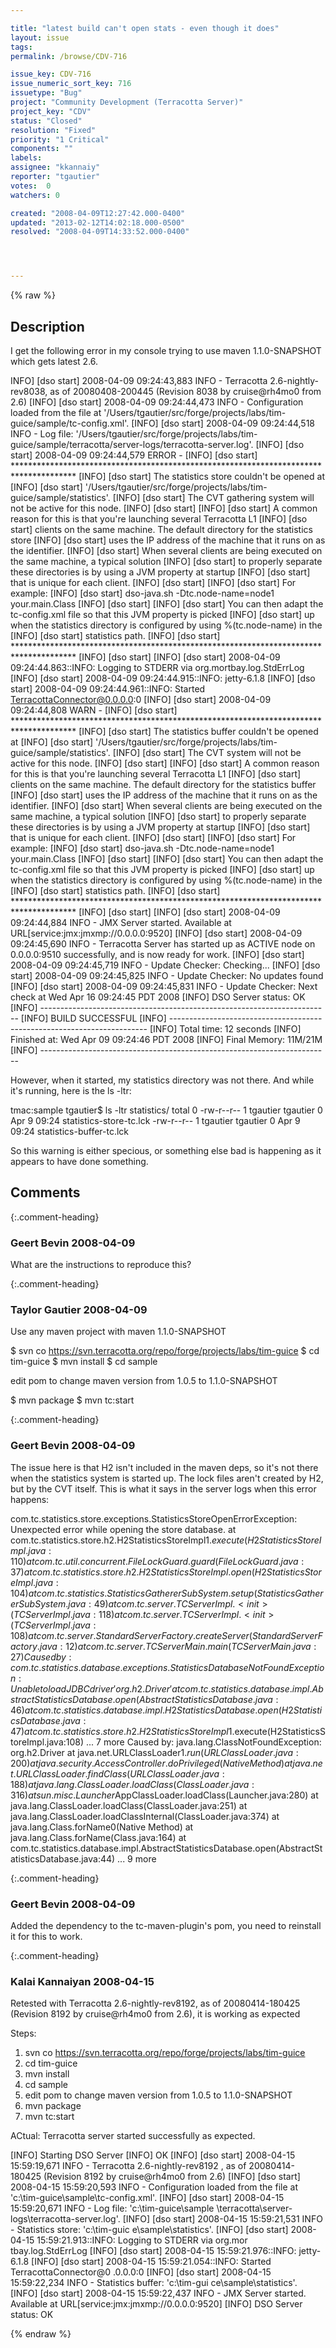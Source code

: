 ```yaml
---

title: "latest build can't open stats - even though it does"
layout: issue
tags: 
permalink: /browse/CDV-716

issue_key: CDV-716
issue_numeric_sort_key: 716
issuetype: "Bug"
project: "Community Development (Terracotta Server)"
project_key: "CDV"
status: "Closed"
resolution: "Fixed"
priority: "1 Critical"
components: ""
labels: 
assignee: "kkannaiy"
reporter: "tgautier"
votes:  0
watchers: 0

created: "2008-04-09T12:27:42.000-0400"
updated: "2013-02-12T14:02:18.000-0500"
resolved: "2008-04-09T14:33:52.000-0400"




---
```


{% raw %}

## Description

<div markdown="1" class="description">

I get the following error in my console trying to use maven 1.1.0-SNAPSHOT which gets latest 2.6.  

INFO] [dso start] 2008-04-09 09:24:43,883 INFO - Terracotta 2.6-nightly-rev8038, as of 20080408-200445 (Revision 8038 by cruise@rh4mo0 from 2.6)
[INFO] [dso start] 2008-04-09 09:24:44,473 INFO - Configuration loaded from the file at '/Users/tgautier/src/forge/projects/labs/tim-guice/sample/tc-config.xml'.
[INFO] [dso start] 2008-04-09 09:24:44,518 INFO - Log file: '/Users/tgautier/src/forge/projects/labs/tim-guice/sample/terracotta/server-logs/terracotta-server.log'.
[INFO] [dso start] 2008-04-09 09:24:44,579 ERROR - 
[INFO] [dso start] \*\*\*\*\*\*\*\*\*\*\*\*\*\*\*\*\*\*\*\*\*\*\*\*\*\*\*\*\*\*\*\*\*\*\*\*\*\*\*\*\*\*\*\*\*\*\*\*\*\*\*\*\*\*\*\*\*\*\*\*\*\*\*\*\*\*\*\*\*\*\*\*\*\*\*\*\*\*\*\*\*\*\*\*\*\*
[INFO] [dso start] The statistics store couldn't be opened at 
[INFO] [dso start] '/Users/tgautier/src/forge/projects/labs/tim-guice/sample/statistics'.
[INFO] [dso start] The CVT gathering system will not be active for this node.
[INFO] [dso start] 
[INFO] [dso start] A common reason for this is that you're launching several Terracotta L1
[INFO] [dso start] clients on the same machine. The default directory for the statistics store
[INFO] [dso start] uses the IP address of the machine that it runs on as the identifier.
[INFO] [dso start] When several clients are being executed on the same machine, a typical solution
[INFO] [dso start] to properly separate these directories is by using a JVM property at startup
[INFO] [dso start] that is unique for each client.
[INFO] [dso start] 
[INFO] [dso start] For example:
[INFO] [dso start]   dso-java.sh -Dtc.node-name=node1 your.main.Class
[INFO] [dso start] 
[INFO] [dso start] You can then adapt the tc-config.xml file so that this JVM property is picked
[INFO] [dso start] up when the statistics directory is configured by using %(tc.node-name) in the
[INFO] [dso start] statistics path.
[INFO] [dso start] \*\*\*\*\*\*\*\*\*\*\*\*\*\*\*\*\*\*\*\*\*\*\*\*\*\*\*\*\*\*\*\*\*\*\*\*\*\*\*\*\*\*\*\*\*\*\*\*\*\*\*\*\*\*\*\*\*\*\*\*\*\*\*\*\*\*\*\*\*\*\*\*\*\*\*\*\*\*\*\*\*\*\*\*\*\*
[INFO] [dso start] 
[INFO] [dso start] 2008-04-09 09:24:44.863::INFO:  Logging to STDERR via org.mortbay.log.StdErrLog
[INFO] [dso start] 2008-04-09 09:24:44.915::INFO:  jetty-6.1.8
[INFO] [dso start] 2008-04-09 09:24:44.961::INFO:  Started TerracottaConnector@0.0.0.0:0
[INFO] [dso start] 2008-04-09 09:24:44,808 WARN - 
[INFO] [dso start] \*\*\*\*\*\*\*\*\*\*\*\*\*\*\*\*\*\*\*\*\*\*\*\*\*\*\*\*\*\*\*\*\*\*\*\*\*\*\*\*\*\*\*\*\*\*\*\*\*\*\*\*\*\*\*\*\*\*\*\*\*\*\*\*\*\*\*\*\*\*\*\*\*\*\*\*\*\*\*\*\*\*\*\*\*\*
[INFO] [dso start] The statistics buffer couldn't be opened at 
[INFO] [dso start] '/Users/tgautier/src/forge/projects/labs/tim-guice/sample/statistics'.
[INFO] [dso start] The CVT system will not be active for this node.
[INFO] [dso start] 
[INFO] [dso start] A common reason for this is that you're launching several Terracotta L1
[INFO] [dso start] clients on the same machine. The default directory for the statistics buffer
[INFO] [dso start] uses the IP address of the machine that it runs on as the identifier.
[INFO] [dso start] When several clients are being executed on the same machine, a typical solution
[INFO] [dso start] to properly separate these directories is by using a JVM property at startup
[INFO] [dso start] that is unique for each client.
[INFO] [dso start] 
[INFO] [dso start] For example:
[INFO] [dso start]   dso-java.sh -Dtc.node-name=node1 your.main.Class
[INFO] [dso start] 
[INFO] [dso start] You can then adapt the tc-config.xml file so that this JVM property is picked
[INFO] [dso start] up when the statistics directory is configured by using %(tc.node-name) in the
[INFO] [dso start] statistics path.
[INFO] [dso start] \*\*\*\*\*\*\*\*\*\*\*\*\*\*\*\*\*\*\*\*\*\*\*\*\*\*\*\*\*\*\*\*\*\*\*\*\*\*\*\*\*\*\*\*\*\*\*\*\*\*\*\*\*\*\*\*\*\*\*\*\*\*\*\*\*\*\*\*\*\*\*\*\*\*\*\*\*\*\*\*\*\*\*\*\*\*
[INFO] [dso start] 
[INFO] [dso start] 2008-04-09 09:24:44,884 INFO - JMX Server started. Available at URL[service:jmx:jmxmp://0.0.0.0:9520]
[INFO] [dso start] 2008-04-09 09:24:45,690 INFO - Terracotta Server has started up as ACTIVE node on 0.0.0.0:9510 successfully, and is now ready for work.
[INFO] [dso start] 2008-04-09 09:24:45,719 INFO - Update Checker: Checking...
[INFO] [dso start] 2008-04-09 09:24:45,825 INFO - Update Checker: No updates found
[INFO] [dso start] 2008-04-09 09:24:45,831 INFO - Update Checker: Next check at Wed Apr 16 09:24:45 PDT 2008
[INFO] DSO Server status: OK
[INFO] ------------------------------------------------------------------------
[INFO] BUILD SUCCESSFUL
[INFO] ------------------------------------------------------------------------
[INFO] Total time: 12 seconds
[INFO] Finished at: Wed Apr 09 09:24:46 PDT 2008
[INFO] Final Memory: 11M/21M
[INFO] ------------------------------------------------------------------------



However, when it started, my statistics directory was not there.  And while it's running, here is the ls -ltr:

tmac:sample tgautier$ ls -ltr statistics/
total 0
-rw-r--r--  1 tgautier  tgautier  0 Apr  9 09:24 statistics-store-tc.lck
-rw-r--r--  1 tgautier  tgautier  0 Apr  9 09:24 statistics-buffer-tc.lck


So this warning is either specious, or something else bad is happening as it appears to have done something.

</div>

## Comments


{:.comment-heading}
### **Geert Bevin** <span class="date">2008-04-09</span>

<div markdown="1" class="comment">

What are the instructions to reproduce this?

</div>


{:.comment-heading}
### **Taylor Gautier** <span class="date">2008-04-09</span>

<div markdown="1" class="comment">

Use any maven project with maven 1.1.0-SNAPSHOT

$ svn co https://svn.terracotta.org/repo/forge/projects/labs/tim-guice
$ cd tim-guice
$ mvn install
$ cd sample

edit pom to change maven version from 1.0.5 to 1.1.0-SNAPSHOT

$ mvn package
$ mvn tc:start



</div>


{:.comment-heading}
### **Geert Bevin** <span class="date">2008-04-09</span>

<div markdown="1" class="comment">

The issue here is that H2 isn't included in the maven deps, so it's not there when the statistics system is started up. The lock files aren't created by H2, but by the CVT itself. This is what it says in the server logs when this error happens:

com.tc.statistics.store.exceptions.StatisticsStoreOpenErrorException: Unexpected error while opening the store database.
	at com.tc.statistics.store.h2.H2StatisticsStoreImpl$1.execute(H2StatisticsStoreImpl.java:110)
	at com.tc.util.concurrent.FileLockGuard.guard(FileLockGuard.java:37)
	at com.tc.statistics.store.h2.H2StatisticsStoreImpl.open(H2StatisticsStoreImpl.java:104)
	at com.tc.statistics.StatisticsGathererSubSystem.setup(StatisticsGathererSubSystem.java:49)
	at com.tc.server.TCServerImpl.<init>(TCServerImpl.java:118)
	at com.tc.server.TCServerImpl.<init>(TCServerImpl.java:108)
	at com.tc.server.StandardServerFactory.createServer(StandardServerFactory.java:12)
	at com.tc.server.TCServerMain.main(TCServerMain.java:27)
Caused by: com.tc.statistics.database.exceptions.StatisticsDatabaseNotFoundException: Unable to load JDBC driver 'org.h2.Driver'
	at com.tc.statistics.database.impl.AbstractStatisticsDatabase.open(AbstractStatisticsDatabase.java:46)
	at com.tc.statistics.database.impl.H2StatisticsDatabase.open(H2StatisticsDatabase.java:47)
	at com.tc.statistics.store.h2.H2StatisticsStoreImpl$1.execute(H2StatisticsStoreImpl.java:108)
	... 7 more
Caused by: java.lang.ClassNotFoundException: org.h2.Driver
	at java.net.URLClassLoader$1.run(URLClassLoader.java:200)
	at java.security.AccessController.doPrivileged(Native Method)
	at java.net.URLClassLoader.findClass(URLClassLoader.java:188)
	at java.lang.ClassLoader.loadClass(ClassLoader.java:316)
	at sun.misc.Launcher$AppClassLoader.loadClass(Launcher.java:280)
	at java.lang.ClassLoader.loadClass(ClassLoader.java:251)
	at java.lang.ClassLoader.loadClassInternal(ClassLoader.java:374)
	at java.lang.Class.forName0(Native Method)
	at java.lang.Class.forName(Class.java:164)
	at com.tc.statistics.database.impl.AbstractStatisticsDatabase.open(AbstractStatisticsDatabase.java:44)
	... 9 more



</div>


{:.comment-heading}
### **Geert Bevin** <span class="date">2008-04-09</span>

<div markdown="1" class="comment">

Added the dependency to the tc-maven-plugin's pom, you need to reinstall it for this to work.

</div>


{:.comment-heading}
### **Kalai Kannaiyan** <span class="date">2008-04-15</span>

<div markdown="1" class="comment">

Retested with Terracotta 2.6-nightly-rev8192, as of 20080414-180425 (Revision 8192 by cruise@rh4mo0 from 2.6), it is working as expected

Steps:

1. svn co https://svn.terracotta.org/repo/forge/projects/labs/tim-guice
2. cd tim-guice
3. mvn install
4. cd sample
5. edit pom to change maven version from 1.0.5 to 1.1.0-SNAPSHOT
6. mvn package
7. mvn tc:start 

ACtual: Terracotta server started successfully as expected.


[INFO] Starting DSO Server
[INFO] OK
[INFO] [dso start] 2008-04-15 15:59:19,671 INFO - Terracotta 2.6-nightly-rev8192
, as of 20080414-180425 (Revision 8192 by cruise@rh4mo0 from 2.6)
[INFO] [dso start] 2008-04-15 15:59:20,593 INFO - Configuration loaded from the
file at 'c:\tim-guice\sample\tc-config.xml'.
[INFO] [dso start] 2008-04-15 15:59:20,671 INFO - Log file: 'c:\tim-guice\sample
\terracotta\server-logs\terracotta-server.log'.
[INFO] [dso start] 2008-04-15 15:59:21,531 INFO - Statistics store: 'c:\tim-guic
e\sample\statistics'.
[INFO] [dso start] 2008-04-15 15:59:21.913::INFO:  Logging to STDERR via org.mor
tbay.log.StdErrLog
[INFO] [dso start] 2008-04-15 15:59:21.976::INFO:  jetty-6.1.8
[INFO] [dso start] 2008-04-15 15:59:21.054::INFO:  Started TerracottaConnector@0
.0.0.0:0
[INFO] [dso start] 2008-04-15 15:59:22,234 INFO - Statistics buffer: 'c:\tim-gui
ce\sample\statistics'.
[INFO] [dso start] 2008-04-15 15:59:22,437 INFO - JMX Server started. Available
at URL[service:jmx:jmxmp://0.0.0.0:9520]
[INFO] DSO Server status: OK

</div>



{% endraw %}
